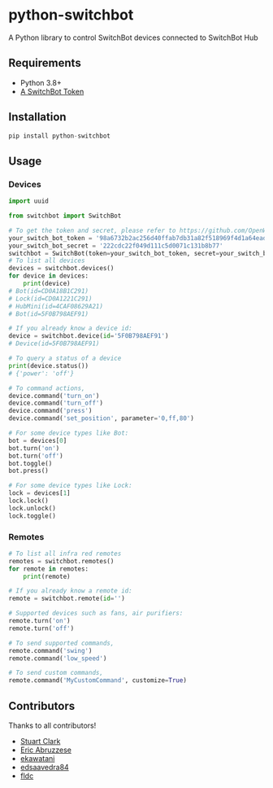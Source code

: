 # python-switchbot
A Python library to control SwitchBot devices connected to SwitchBot Hub

## Requirements
- Python 3.8+
- [A SwitchBot Token](https://github.com/OpenWonderLabs/SwitchBotAPI#getting-started)

## Installation
```python
pip install python-switchbot
```

## Usage


### Devices
```python
import uuid

from switchbot import SwitchBot

# To get the token and secret, please refer to https://github.com/OpenWonderLabs/SwitchBotAPI#getting-started
your_switch_bot_token = '98a6732b2ac256d40ffab7db31a82f518969f4d1a64eadff581d45e902327b7c577aa6ead517bda589c19b4ca0b2599b'
your_switch_bot_secret = '222cdc22f049d111c5d0071c131b8b77'
switchbot = SwitchBot(token=your_switch_bot_token, secret=your_switch_bot_secret, nonce=str(uuid.uuid4()))
# To list all devices
devices = switchbot.devices()
for device in devices:
    print(device)
# Bot(id=CD0A18B1C291)
# Lock(id=CD0A1221C291)
# HubMini(id=4CAF08629A21)
# Bot(id=5F0B798AEF91)

# If you already know a device id:
device = switchbot.device(id='5F0B798AEF91')
# Device(id=5F0B798AEF91)

# To query a status of a device
print(device.status())
# {'power': 'off'}

# To command actions,
device.command('turn_on')
device.command('turn_off')
device.command('press')
device.command('set_position', parameter='0,ff,80')

# For some device types like Bot:
bot = devices[0]
bot.turn('on')
bot.turn('off')
bot.toggle()
bot.press()

# For some device types like Lock:
lock = devices[1]
lock.lock()
lock.unlock()
lock.toggle()
```

### Remotes
```python
# To list all infra red remotes
remotes = switchbot.remotes()
for remote in remotes:
    print(remote)

# If you already know a remote id:
remote = switchbot.remote(id='')

# Supported devices such as fans, air purifiers:
remote.turn('on')
remote.turn('off')

# To send supported commands,
remote.command('swing')
remote.command('low_speed')

# To send custom commands,
remote.command('MyCustomCommand', customize=True)
```

## Contributors
Thanks to all contributors!
- [Stuart Clark](https://github.com/stuart-c)
- [Eric Abruzzese](https://github.com/eabruzzese)
- [ekawatani](https://github.com/ekawatani)
- [edsaavedra84](https://github.com/edsaavedra84)
- [fldc](https://github.com/fldc)